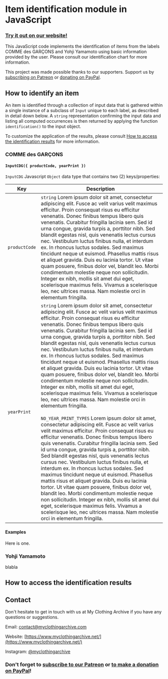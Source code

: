 # Item identification module in JavaScript

### [Try it out on our website!](https://www.myclothingarchive.net/id-tools)

This JavaScript code implements the identification of items from the labels COMME des GARÇONS and Yohji Yamamoto using basic information provided by the user. Please consult our identification chart for more information.

This project was made possible thanks to our supporters. Support us by [subscribing on Patreon](https://www.patreon.com/bePatron?u=36066750) or [donating on PayPal](https://www.paypal.com/donate/?hosted_button_id=AP5AP2WBUNNQL).

## How to identify an item

An item is identified through a collection of input data that is gathered within a single instance of a subclass of `Input` unique to each label, as described in detail down below. A `string` representation confirming the input data and listing all computed occurrences is then returned by applying the function `identification()` to the input object.

To customize the application of the results, please consult [How to access the identification results](#access-results) for more information.

### COMME des GARÇONS

#### `InputCDG({ productCode, yearPrint })`

`InputCDG` Javascript `Object` data type that contains two (2) keys/properties:

| Key | Description |
| --- | --- |
| `productCode` | `string` Lorem ipsum dolor sit amet, consectetur adipiscing elit. Fusce ac velit varius velit maximus efficitur. Proin consequat risus eu efficitur venenatis. Donec finibus tempus libero quis venenatis. Curabitur fringilla lacinia sem. Sed id urna congue, gravida turpis a, porttitor nibh. Sed blandit egestas nisl, quis venenatis lectus cursus nec. Vestibulum luctus finibus nulla, et interdum ex. In rhoncus luctus sodales. Sed maximus tincidunt neque ut euismod. Phasellus mattis risus et aliquet gravida. Duis eu lacinia tortor. Ut vitae quam posuere, finibus dolor vel, blandit leo. Morbi condimentum molestie neque non sollicitudin. Integer ex nibh, mollis sit amet dui eget, scelerisque maximus felis. Vivamus a scelerisque leo, nec ultrices massa. Nam molestie orci in elementum fringilla. |
| `yearPrint` | `string` Lorem ipsum dolor sit amet, consectetur adipiscing elit. Fusce ac velit varius velit maximus efficitur. Proin consequat risus eu efficitur venenatis. Donec finibus tempus libero quis venenatis. Curabitur fringilla lacinia sem. Sed id urna congue, gravida turpis a, porttitor nibh. Sed blandit egestas nisl, quis venenatis lectus cursus nec. Vestibulum luctus finibus nulla, et interdum ex. In rhoncus luctus sodales. Sed maximus tincidunt neque ut euismod. Phasellus mattis risus et aliquet gravida. Duis eu lacinia tortor. Ut vitae quam posuere, finibus dolor vel, blandit leo. Morbi condimentum molestie neque non sollicitudin. Integer ex nibh, mollis sit amet dui eget, scelerisque maximus felis. Vivamus a scelerisque leo, nec ultrices massa. Nam molestie orci in elementum fringilla.<br><br>`NO_YEAR_PRINT_TYPES` Lorem ipsum dolor sit amet, consectetur adipiscing elit. Fusce ac velit varius velit maximus efficitur. Proin consequat risus eu efficitur venenatis. Donec finibus tempus libero quis venenatis. Curabitur fringilla lacinia sem. Sed id urna congue, gravida turpis a, porttitor nibh. Sed blandit egestas nisl, quis venenatis lectus cursus nec. Vestibulum luctus finibus nulla, et interdum ex. In rhoncus luctus sodales. Sed maximus tincidunt neque ut euismod. Phasellus mattis risus et aliquet gravida. Duis eu lacinia tortor. Ut vitae quam posuere, finibus dolor vel, blandit leo. Morbi condimentum molestie neque non sollicitudin. Integer ex nibh, mollis sit amet dui eget, scelerisque maximus felis. Vivamus a scelerisque leo, nec ultrices massa. Nam molestie orci in elementum fringilla. |

#### Examples

Here is one.

### Yohji Yamamoto

blabla

## <a id="access-results"/></a> How to access the identification results

## Contact

Don't hesitate to get in touch with us at My Clothing Archive if you have any questions or suggestions.

Email: contact@myclothingarchive.com

Website: [https://www.myclothingarchive.net/](https://www.myclothingarchive.net/)

Instagram: [@myclothingarchive](https://www.instagram.com/myclothingarchive/)

### Don't forget to [subscribe to our Patreon](https://www.patreon.com/bePatron?u=36066750) or [to make a donation on PayPal](https://www.paypal.com/donate/?hosted_button_id=AP5AP2WBUNNQL)!
